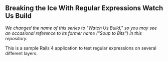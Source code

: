 ## Breaking the Ice With Regular Expressions Watch Us Build

*We changed the name of this series to "Watch Us Build," so you may see an occasional reference to its former name ("Soup to Bits") in this repository.*

This is a sample Rails 4 application to test regular expressions on several different layers.
